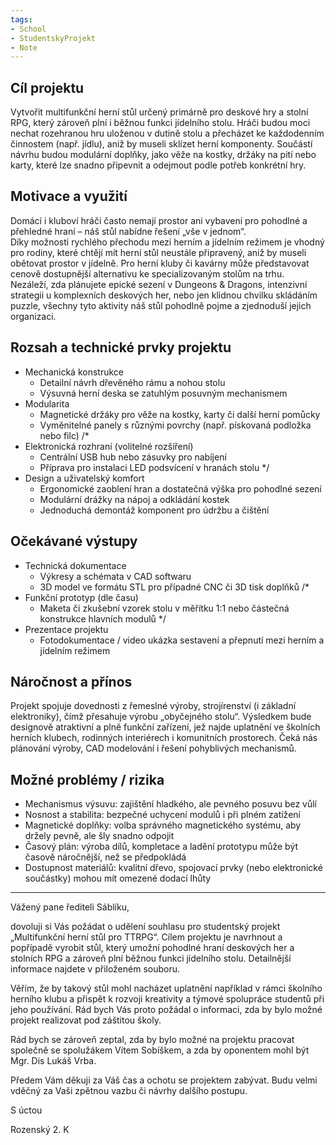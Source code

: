 ```yaml
---
tags:
- School
- StudentskyProjekt
- Note
---
```


## Cíl projektu
Vytvořit multifunkční herní stůl určený primárně pro deskové hry a stolní RPG, který zároveň plní i běžnou funkci jídelního stolu. Hráči budou moci nechat rozehranou hru uloženou v dutině stolu a přecházet ke každodenním činnostem (např. jídlu), aniž by museli sklízet herní komponenty. Součástí návrhu budou modulární doplňky, jako věže na kostky, držáky na pití nebo karty, které lze snadno připevnit a odejmout podle potřeb konkrétní hry.
## Motivace a využití
Domácí i kluboví hráči často nemají prostor ani vybavení pro pohodlné a přehledné hraní – náš stůl nabídne řešení „vše v jednom“.  
Díky možnosti rychlého přechodu mezi herním a jídelním režimem je vhodný pro rodiny, které chtějí mít herní stůl neustále připravený, aniž by museli obětovat prostor v jídelně. Pro herní kluby či kavárny může představovat cenově dostupnější alternativu ke specializovaným stolům na trhu.  
Nezáleží, zda plánujete epické sezení v Dungeons & Dragons, intenzivní strategii u komplexních deskových her, nebo jen klidnou chvilku skládáním puzzle, všechny tyto aktivity náš stůl pohodlně pojme a zjednoduší jejich organizaci.
## Rozsah a technické prvky projektu
- Mechanická konstrukce
    - Detailní návrh dřevěného rámu a nohou stolu
    - Výsuvná herní deska se zatuhlým posuvným mechanismem
- Modularita
    - Magnetické držáky pro věže na kostky, karty či další herní pomůcky
    - Vyměnitelné panely s různými povrchy (např. pískovaná podložka nebo filc)
/*
- Elektronická rozhraní (volitelné rozšíření)
    - Centrální USB hub nebo zásuvky pro nabíjení
    - Příprava pro instalaci LED podsvícení v hranách stolu
*/
- Design a uživatelský komfort
    - Ergonomické zaoblení hran a dostatečná výška pro pohodlné sezení
    - Modulární drážky na nápoj a odkládání kostek
    - Jednoduchá demontáž komponent pro údržbu a čištění
## Očekávané výstupy
- Technická dokumentace
    - Výkresy a schémata v CAD softwaru
    - 3D model ve formátu STL pro případné CNC či 3D tisk doplňků
/*
- Funkční prototyp (dle času)
    - Maketa či zkušební vzorek stolu v měřítku 1:1 nebo částečná konstrukce hlavních modulů
*/
- Prezentace projektu
    - Fotodokumentace / video ukázka sestavení a přepnutí mezi herním a jídelním režimem
## Náročnost a přínos
Projekt spojuje dovednosti z řemeslné výroby, strojírenství (i základní elektroniky), čímž přesahuje výrobu „obyčejného stolu“. Výsledkem bude designově atraktivní a plně funkční zařízení, jež najde uplatnění ve školních herních klubech, rodinných interiérech i komunitních prostorech. Čeká nás plánování výroby, CAD modelování i řešení pohyblivých mechanismů.
## Možné problémy / rizika
- Mechanismus výsuvu: zajištění hladkého, ale pevného posuvu bez vůlí
- Nosnost a stabilita: bezpečné uchycení modulů i při plném zatížení
- Magnetické doplňky: volba správného magnetického systému, aby držely pevně, ale šly snadno odpojit
- Časový plán: výroba dílů, kompletace a ladění prototypu může být časově náročnější, než se předpokládá
- Dostupnost materiálů: kvalitní dřevo, spojovací prvky (nebo elektronické součástky) mohou mít omezené dodací lhůty

---

Vážený pane řediteli Sáblíku,

dovoluji si Vás požádat o udělení souhlasu pro studentský projekt „Multifunkční herní stůl pro TTRPG“. Cílem projektu je navrhnout a popřípadě vyrobit stůl, který umožní pohodlné hraní deskových her a stolních RPG a zároveň plní běžnou funkci jídelního stolu. Detailnější informace najdete v přiloženém souboru.

Věřím, že by takový stůl mohl nacházet uplatnění například v rámci školního herního klubu a přispět k rozvoji kreativity a týmové spolupráce studentů při jeho používání. Rád bych Vás proto požádal o informaci, zda by bylo možné projekt realizovat pod záštitou školy.

Rád bych se zároveň zeptal, zda by bylo možné na projektu pracovat společně se spolužákem Vítem Sobíškem, a zda by oponentem mohl být  Mgr. Dis Lukáš Vrba.

Předem Vám děkuji za Váš čas a ochotu se projektem zabývat. Budu velmi vděčný za Vaši zpětnou vazbu či návrhy dalšího postupu.

S úctou

Rozenský 2. K
